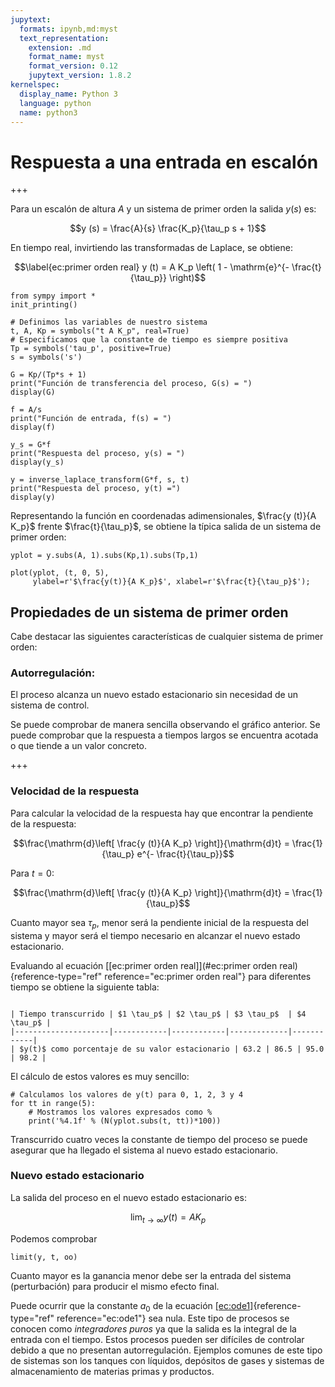 ```yaml
---
jupytext:
  formats: ipynb,md:myst
  text_representation:
    extension: .md
    format_name: myst
    format_version: 0.12
    jupytext_version: 1.8.2
kernelspec:
  display_name: Python 3
  language: python
  name: python3
---
```


# Respuesta a una entrada en escalón

+++

Para un escalón de altura $A$ y un sistema de primer orden la salida
$y(s)$ es: 

$$y (s) = \frac{A}{s}  \frac{K_p}{\tau_p s + 1}$$

En tiempo real, invirtiendo las transformadas de Laplace, se obtiene:

$$\label{ec:primer orden real} y (t) = A K_p  \left( 1 - \mathrm{e}^{-
  \frac{t}{\tau_p}} \right)$$ 
  

```{code-cell} ipython3
from sympy import *
init_printing()

# Definimos las variables de nuestro sistema
t, A, Kp = symbols("t A K_p", real=True)
# Especificamos que la constante de tiempo es siempre positiva
Tp = symbols('tau_p', positive=True)
s = symbols('s')

G = Kp/(Tp*s + 1)
print("Función de transferencia del proceso, G(s) = ")
display(G)

f = A/s
print("Función de entrada, f(s) = ")
display(f)

y_s = G*f
print("Respuesta del proceso, y(s) = ")
display(y_s)

y = inverse_laplace_transform(G*f, s, t)
print("Respuesta del proceso, y(t) =")
display(y)
```

Representando la función en coordenadas adimensionales, $\frac{y (t)}{A K_p}$ frente $\frac{t}{\tau_p}$, se obtiene la típica salida de un sistema de primer orden:

```{code-cell} ipython3
yplot = y.subs(A, 1).subs(Kp,1).subs(Tp,1)

plot(yplot, (t, 0, 5), 
     ylabel=r'$\frac{y(t)}{A K_p}$', xlabel=r'$\frac{t}{\tau_p}$');
```

## Propiedades de un sistema de primer orden

Cabe destacar las siguientes características de cualquier sistema de
primer orden:

### Autorregulación:

El proceso alcanza un nuevo estado estacionario sin necesidad de un sistema de control.

Se puede comprobar de manera sencilla observando el gráfico anterior. Se puede comprobar que la respuesta a tiempos largos se encuentra acotada o que tiende a un valor concreto.

+++

### Velocidad de la respuesta

Para calcular la velocidad de la respuesta hay que encontrar la pendiente de la respuesta:

$$\frac{\mathrm{d}\left[ \frac{y (t)}{A K_p} \right]}{\mathrm{d}t} = \frac{1}{\tau_p} e^{- \frac{t}{\tau_p}}$$ 
         
Para $t=0$:
        
$$\frac{\mathrm{d}\left[ \frac{y (t)}{A K_p} \right]}{\mathrm{d}t} = \frac{1}{\tau_p}$$ 
         
Cuanto mayor sea $\tau_p$, menor será la pendiente inicial de la respuesta del sistema y mayor será el tiempo necesario en alcanzar el nuevo estado estacionario.
    

Evaluando al ecuación [\[ec:primer orden real\]](#ec:primer orden real){reference-type="ref"    reference="ec:primer orden real"} para diferentes tiempo se obtiene la siguiente tabla:
    
```{table} Evolución de la salida de un sistema de primer orden con el tiempo.
    
| Tiempo transcurrido | $1 \tau_p$ | $2 \tau_p$ | $3 \tau_p$  | $4 \tau_p$ |
|---------------------|------------|------------|-------------|------------|
| $y(t)$ como porcentaje de su valor estacionario | 63.2 | 86.5 | 95.0 | 98.2 |
```
    
El cálculo de estos valores es muy sencillo:

```{code-cell} ipython3
# Calculamos los valores de y(t) para 0, 1, 2, 3 y 4
for tt in range(5):
    # Mostramos los valores expresados como %
    print('%4.1f' % (N(yplot.subs(t, tt))*100))
```

Transcurrido cuatro veces la constante de tiempo del proceso se puede asegurar que ha llegado el sistema al nuevo estado estacionario.

### Nuevo estado estacionario

La salida del proceso en el nuevo estado estacionario es:

$$\lim_{t \to \infty} y (t) = A K_p$$

Podemos comprobar 

```{code-cell} ipython3
limit(y, t, oo)
```

Cuanto mayor es la ganancia menor debe ser la entrada del sistema (perturbación) para producir el mismo efecto final.

Puede ocurrir que la constante $a_0$ de la ecuación
[\[ec:ode1\]](#ec:ode1){reference-type="ref" reference="ec:ode1"} sea
nula. Este tipo de procesos se conocen como *integradores puros* ya que
la salida es la integral de la entrada con el tiempo. Estos procesos
pueden ser difíciles de controlar debido a que no presentan
autorregulación. Ejemplos comunes de este tipo de sistemas son los
tanques con líquidos, depósitos de gases y sistemas de almacenamiento de
materias primas y productos.
